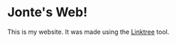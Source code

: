 # Jonte's Web!
This is my website.
It was made using the [Linktree](https://linktree.jontes.page) tool.
